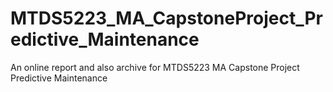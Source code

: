 # MTDS5223_MA_CapstoneProject_Predictive_Maintenance
An online report and also archive for MTDS5223 MA Capstone Project Predictive Maintenance
